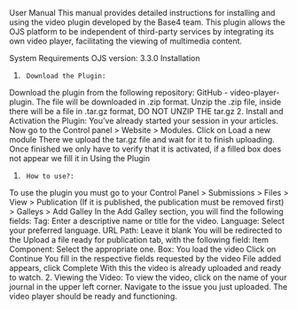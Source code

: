 User Manual
This manual provides detailed instructions for installing and using the video plugin developed by the Base4 team. This plugin allows the OJS platform to be independent of third-party services by integrating its own video player, facilitating the viewing of multimedia content.

System Requirements
OJS version: 3.3.0
Installation
1.      Download the Plugin:
Download the plugin from the following repository: GitHub - video-player-plugin.
The file will be downloaded in .zip format.
Unzip the .zip file, inside there will be a file in .tar.gz format, DO NOT UNZIP THE tar.gz
2.      Install and Activation the Plugin:
You’ve already started your session in your articles. Now go to the Control panel > Website > Modules.
Click on Load a new module
There we upload the tar.gz file and wait for it to finish uploading.
Once finished we only have to verify that it is activated, if a filled box does not appear we fill it in
Using the Plugin
1.      How to use?:
To use the plugin you must go to your Control Panel > Submissions > Files > View > Publication (If it is published, the publication must be removed first) > Galleys > Add Galley
In the Add Galley section, you will find the following fields:
Tag: Enter a descriptive name or title for the video.
Language: Select your preferred language.
URL Path: Leave it blank
You will be redirected to the Upload a file ready for publication tab, with the following field:
Item Component: Select the appropriate one.
Box: You load the video
Click on Continue
You fill in the respective fields requested by the video
File added appears, click Complete
With this the video is already uploaded and ready to watch.
2.      Viewing the Video:
To view the video, click on the name of your journal in the upper left corner.
Navigate to the issue you just uploaded.
The video player should be ready and functioning.
